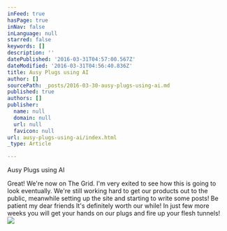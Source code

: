 ```yaml
---
inFeed: true
hasPage: true
inNav: false
inLanguage: null
starred: false
keywords: []
description: ''
datePublished: '2016-03-31T04:57:00.567Z'
dateModified: '2016-03-31T04:56:40.836Z'
title: Ausy Plugs using AI
author: []
sourcePath: _posts/2016-03-30-ausy-plugs-using-ai.md
published: true
authors: []
publisher:
  name: null
  domain: null
  url: null
  favicon: null
url: ausy-plugs-using-ai/index.html
_type: Article

---
```

Ausy Plugs using AI

Great! We're now on The Grid. I'm very exited to see how this is going to look eventually. We're still working hard to get our products out to the public, meanwhile setting up the site and starting to write some posts! Be patient my dear friends It's definitely worth our while! In just few more weeks you will get your hands on our plugs and fire up your flesh tunnels! ![](https://the-grid-user-content.s3-us-west-2.amazonaws.com/764663f9-24a9-45d1-b4f1-e2164ac9ca35.jpg)